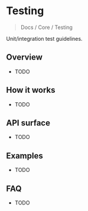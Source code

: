 # Testing

> Docs / Core / Testing

Unit/integration test guidelines.

## Overview

- TODO

## How it works

- TODO

## API surface

- TODO

## Examples

- TODO

## FAQ

- TODO
